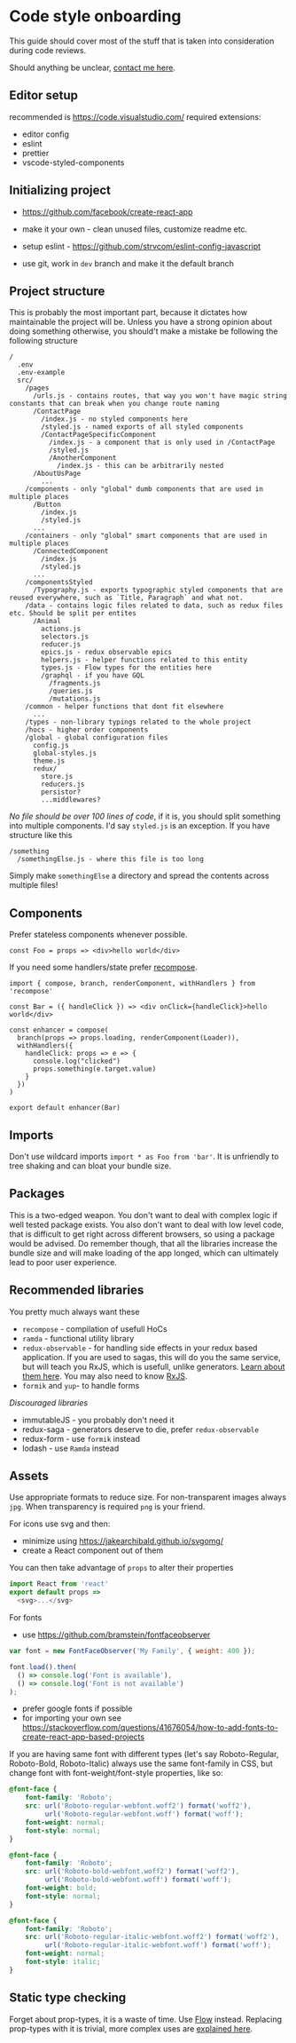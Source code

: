# Code style onboarding
This guide should cover most of the stuff that is taken into consideration during code reviews.

Should anything be unclear, [contact me here](https://strv.slack.com/messages/@matrinpetyrek/).


## Editor setup
recommended is https://code.visualstudio.com/
required extensions:
  - editor config
  - eslint
  - prettier
  - vscode-styled-components

## Initializing project
- https://github.com/facebook/create-react-app

- make it your own - clean unused files, customize readme etc.

- setup eslint - https://github.com/strvcom/eslint-config-javascript

- use git, work in `dev` branch and make it the default branch

## Project structure
This is probably the most important part, because it dictates how maintainable the project will be.
Unless you have a strong opinion about doing something otherwise, you should't make a mistake be following the following structure

```
/
  .env
  .env-example
  src/
    /pages
      /urls.js - contains routes, that way you won't have magic string constants that can break when you change route naming
      /ContactPage
        /index.js - no styled components here
        /styled.js - named exports of all styled components
        /ContactPageSpecificComponent
          /index.js - a component that is only used in /ContactPage
          /styled.js
          /AnotherComponent
            /index.js - this can be arbitrarily nested
      /AboutUsPage
        ...
    /components - only "global" dumb components that are used in multiple places
      /Button
        /index.js
        /styled.js
      ...
    /containers - only "global" smart components that are used in multiple places
      /ConnectedComponent
        /index.js
        /styled.js
      ...
    /componentsStyled
      /Typography.js - exports typographic styled components that are reused everywhere, such as `Title, Paragraph` and what not.
    /data - contains logic files related to data, such as redux files etc. Should be split per entites
      /Animal
        actions.js
        selectors.js
        reducer.js
        epics.js - redux observable epics
        helpers.js - helper functions related to this entity
        types.js - Flow types for the entities here
        /graphql - if you have GQL
          /fragments.js
          /queries.js
          /mutations.js
    /common - helper functions that dont fit elsewhere
      ...
    /types - non-library typings related to the whole project
    /hocs - higher order components
    /global - global configuration files
      config.js
      global-styles.js
      theme.js
      redux/
        store.js
        reducers.js
        persistor?
        ...middlewares?
```
*No file should be over 100 lines of code*, if it is, you should split something into multiple components. I'd say `styled.js` is an exception.
If you have structure like this
```
/something
  /somethingElse.js - where this file is too long
```
Simply make `somethingElse` a directory and spread the contents across multiple files!


## Components
Prefer stateless components whenever possible.
```
const Foo = props => <div>hello world</div>
```
If you need some handlers/state prefer [recompose](https://github.com/acdlite/recompose).
```
import { compose, branch, renderComponent, withHandlers } from 'recompose'

const Bar = ({ handleClick }) => <div onClick={handleClick}>hello world</div>

const enhancer = compose(
  branch(props => props.loading, renderComponent(Loader)),
  withHandlers({
    handleClick: props => e => {
      console.log("clicked")
      props.something(e.target.value)
    }
  })
)

export default enhancer(Bar)
```

## Imports
Don't use wildcard imports
`import * as Foo from 'bar'`. It is unfriendly to tree shaking and can bloat your bundle size.

## Packages
This is a two-edged weapon. You don't want to deal with complex logic if well tested package exists. You also don't want to deal with low level code, that is difficult to get right across different browsers, so using a package would be advised.
Do remember though, that all the libraries increase the bundle size and will make loading of the app longed, which can ultimately lead to poor user experience.

## Recommended libraries
You pretty much always want these
- `recompose` - compilation of usefull HoCs
- `ramda` - functional utility library
- `redux-observable` - for handling side effects in your redux based application. If you are used to sagas, this will do you the same service, but will teach you RxJS, which is usefull, unlike generators. [Learn about them here](https://github.com/petyrek/guides/blob/master/redux-observable.md). You may also need to know [RxJS](https://github.com/petyrek/guides/blob/master/rxjs.md).
- `formik` and `yup`- to handle forms

*Discouraged libraries*
- immutableJS - you probably don't need it
- redux-saga - generators deserve to die, prefer `redux-observable`
- redux-form - use `formik` instead
- lodash - use `Ramda` instead

## Assets
Use appropriate formats to reduce size.
For non-transparent images always `jpg`. When transparency is required `png` is your friend. 

For icons use svg and then:
  - minimize using https://jakearchibald.github.io/svgomg/
  - create a React component out of them

You can then take advantage of `props` to alter their properties
```js
import React from 'react'
export default props =>
  <svg>...</svg>
```

For fonts
  - use https://github.com/bramstein/fontfaceobserver 
```js
var font = new FontFaceObserver('My Family', { weight: 400 });

font.load().then(
  () => console.log('Font is available'),
  () => console.log('Font is not available')
);
```
  - prefer google fonts if possible
  - for importing your own see https://stackoverflow.com/questions/41676054/how-to-add-fonts-to-create-react-app-based-projects


If you are having same font with different types (let's say Roboto-Regular, Roboto-Bold, Roboto-Italic) always use the same font-family in CSS, but change font with font-weight/font-style properties, like so:
```css
@font-face {
    font-family: 'Roboto';
    src: url('Roboto-regular-webfont.woff2') format('woff2'),
         url('Roboto-regular-webfont.woff') format('woff');
    font-weight: normal;
    font-style: normal;
}

@font-face {
    font-family: 'Roboto';
    src: url('Roboto-bold-webfont.woff2') format('woff2'),
         url('Roboto-bold-webfont.woff') format('woff');
    font-weight: bold;
    font-style: normal;
}

@font-face {
    font-family: 'Roboto';
    src: url('Roboto-regular-italic-webfont.woff2') format('woff2'),
         url('Roboto-regular-italic-webfont.woff') format('woff');
    font-weight: normal;
    font-style: italic;
}
```

## Static type checking
Forget about prop-types, it is a waste of time. Use [Flow](https://flow.org/en/) instead. Replacing prop-types with it is trivial, more complex uses are [explained here](https://github.com/petyrek/guides/blob/master/flow.md).


